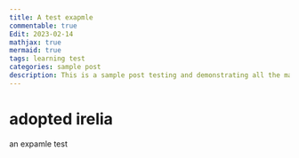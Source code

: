 ```yaml
---
title: A test exapmle
commentable: true
Edit: 2023-02-14
mathjax: true
mermaid: true
tags: learning test
categories: sample post
description: This is a sample post testing and demonstrating all the markdown syntaxes. In the description you can also use markdowns to do *A* **B** ***C*** and `D` and other stuff like a [link](https://yk-liu.github.io).
---
```


# adopted irelia

an expamle test